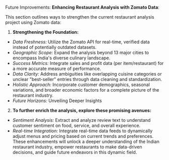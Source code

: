 Future Improvements:
**Enhancing Restaurant Analysis with Zomato Data**:

This section outlines ways to strengthen the current restaurant analysis project using Zomato data:

1) **Strengthening the Foundation:**

- _Data Freshness:_ Utilize the Zomato API for real-time, verified data instead of potentially outdated datasets.
- _Geographic Scope:_ Expand the analysis beyond 13 major cities to encompass India's diverse culinary landscape.
- _Success Metrics:_ Integrate sales and profit data (per item/restaurant) for a more accurate measure of performance.
- _Data Clarity:_ Address ambiguities like overlapping cuisine categories or unclear "best-seller" entries through data cleaning and standardization.
- _Holistic Approach:_ Incorporate customer demographics, seasonal variations, and broader economic factors for a complete picture of the restaurant industry.
- _Future Horizons:_ Unveiling Deeper Insights

2) **To further enrich the analysis, explore these promising avenues:**

- _Sentiment Analysis:_ Extract and analyze review text to understand customer sentiment on food, service, and overall experience.
- _Real-time Integration:_ Integrate real-time data feeds to dynamically adjust menus and pricing based on current trends and preferences.
These enhancements will unlock a deeper understanding of the Indian restaurant industry, empower restaurants to make data-driven decisions, and guide future endeavors in this dynamic field.
